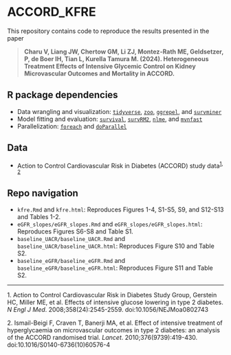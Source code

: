 # ACCORD_KFRE

This repository contains code to reproduce the results presented in the paper 

> **Charu V, Liang JW, Chertow GM, Li ZJ, Montez-Rath ME, Geldsetzer, P, de Boer IH, Tian L, Kurella Tamura M. (2024). Heterogeneous Treatment Effects of Intensive Glycemic Control on Kidney Microvascular Outcomes and Mortality in ACCORD.**
  
## R package dependencies
- Data wrangling and visualization: [`tidyverse`](https://cran.r-project.org/web/packages/tidyverse/index.html), [`zoo`](https://cran.r-project.org/web/packages/zoo/index.html), [`ggrepel`](https://cran.r-project.org/web/packages/ggrepel/index.html), and [`survminer`](https://cran.r-project.org/web/packages/survminer/index.html)
- Model fitting and evaluation: [`survival`](https://cran.r-project.org/web/packages/survival/index.html), [`survRM2`](https://cran.r-project.org/web/packages/survRM2/index.html), [`nlme`](https://cran.r-project.org/web/packages/nlme/index.html), and [`mvnfast`](https://cran.r-project.org/web/packages/mvnfast/index.html)
- Parallelization: [`foreach`](https://cran.r-project.org/web/packages/foreach/index.html) and [`doParallel`](https://cran.r-project.org/web/packages/doParallel/index.html)

## Data
- Action to Control Cardiovascular Risk in Diabetes (ACCORD) study data<sup>[1](#myfootnote1), [2](#myfootnote2)</sup>

## Repo navigation

- `kfre.Rmd` and `kfre.html`: Reproduces Figures 1-4, S1-S5, S9, and S12-S13 and Tables 1-2. 
- `eGFR_slopes/eGFR_slopes.Rmd` and `eGFR_slopes/eGFR_slopes.html`: Reproduces Figures S6-S8 and Table S1. 
- `baseline_UACR/baseline_UACR.Rmd` and `baseline_UACR/baseline_UACR.html`: Reproduces Figure S10 and Table S2. 
- `baseline_eGFR/baseline_eGFR.Rmd` and `baseline_eGFR/baseline_eGFR.html`: Reproduces Figure S11 and Table S2. 

---

<a name="myfootnote1">1</a>. Action to Control Cardiovascular Risk in Diabetes Study Group, Gerstein HC, Miller ME, et al. Effects of intensive glucose lowering in type 2 diabetes. *N Engl J Med*. 2008;358(24):2545-2559. doi:10.1056/NEJMoa0802743

<a name="myfootnote2">2</a>. Ismail-Beigi F, Craven T, Banerji MA, et al. Effect of intensive treatment of hyperglycaemia on microvascular outcomes in type 2 diabetes: an analysis of the ACCORD randomised trial. *Lancet*. 2010;376(9739):419-430. doi:10.1016/S0140-6736(10)60576-4
